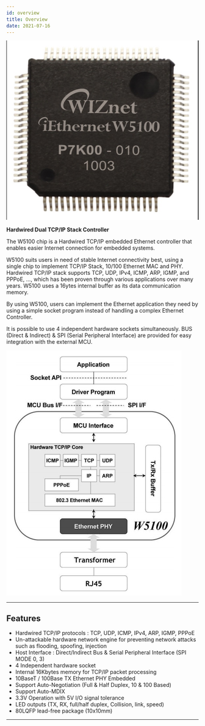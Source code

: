 ```yaml
---
id: overview
title: Overview
date: 2021-07-16
---
```


![](/img/products/w5100/W5100-7.jpg)

**Hardwired Dual TCP/IP Stack Controller**

The W5100 chip is a Hardwired TCP/IP embedded Ethernet controller that enables easier Internet connection for embedded systems.

W5100 suits users in need of stable Internet connectivity best, using a single chip to implement TCP/IP Stack, 10/100 Ethernet MAC and PHY. Hardwired TCP/IP stack supports TCP, UDP, IPv4, ICMP, ARP, IGMP, and PPPoE, …, which has been proven through various applications over many years. W5100 uses a 16ytes internal buffer as its data communication memory.

By using W5100, users can implement the Ethernet application they need by using a simple socket program instead of handling a complex Ethernet Controller.

It is possible to use 4 independent hardware sockets simultaneously. BUS (Direct  & Indirect) & SPI (Serial Peripheral Interface) are provided for easy integration with the external MCU.

![](/img/products/w5100/w5100-block-d.jpg)

-----

## Features

- Hardwired TCP/IP protocols : TCP, UDP, ICMP, IPv4, ARP, IGMP, PPPoE
- Un-attackable hardware network engine for preventing network attacks such as flooding, spoofing, injection
- Host Interface : Direct/Indirect Bus & Serial Peripheral Interface (SPI MODE 0, 3)
- 4 Independent hardware socket
- Internal 16Kbytes memory for TCP/IP packet processing
- 10BaseT / 100Base TX Ethernet PHY Embedded
- Support Auto-Negotiation (Full & Half Duplex, 10 & 100 Based)
- Support Auto-MDIX
- 3.3V Operation with 5V I/O signal tolerance
- LED outputs (TX, RX, full/half duplex, Collision, link, speed)
- 80LQFP lead-free package (10x10mm)

-----